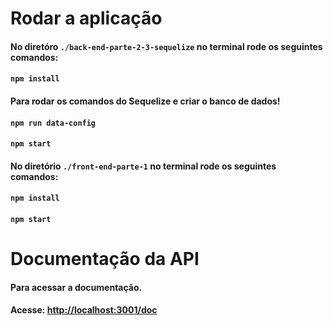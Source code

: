 <body>
  <div>
    <h1>Rodar a aplicação</h1>
    <h4>No diretóro <code>./back-end-parte-2-3-sequelize</code> no terminal rode os seguintes comandos:</h4>
    <h4> <code>npm install</code></h4>
    <h4>Para rodar os comandos do Sequelize e criar o banco de dados!</h4>
    <h4> <code>npm run data-config</code></h4> 
    <h4> <code>npm start</code></h4>
    <h4>No diretório <code>./front-end-parte-1</code> no terminal rode os seguintes comandos:</h4>
    <h4> <code>npm install</code></h4>
    <h4> <code>npm start</code></h4>
    <h1>Documentação da API </h1>
    <h4>Para acessar a documentação.</h4>
    <h4>Acesse: <a href="http://localhost:3001/doc">http://localhost:3001/doc</a></h4>
  </div>
</body>
